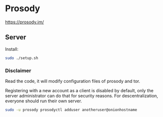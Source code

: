 # Prosody

https://prosody.im/

## Server

Install:
```sh
sudo ./setup.sh
```

### Disclaimer

Read the code, it will modify configuration files of prosody and tor.

Registering with a new account as a client is disabled by default, only the server administrator can do that for security reasons. For descentralization, everyone should run their own server.

```sh
sudo -u prosody prosodyctl adduser anotheruser@onionhostname
```
